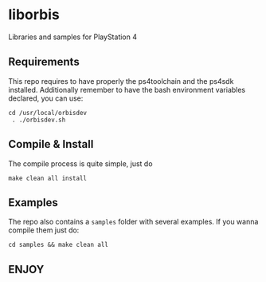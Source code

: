 # liborbis
 Libraries and samples for PlayStation 4 
 
 ## Requirements
 This repo requires to have properly the ps4toolchain and the ps4sdk installed.
 Additionally remember to have the bash environment variables declared, you can use:
 
```
cd /usr/local/orbisdev
 . ./orbisdev.sh
 ```

## Compile & Install
The compile process is quite simple, just do
```
make clean all install
```

## Examples
The repo also contains a `samples` folder with several examples. If you wanna compile them just do:
```
cd samples && make clean all
```

## ENJOY

